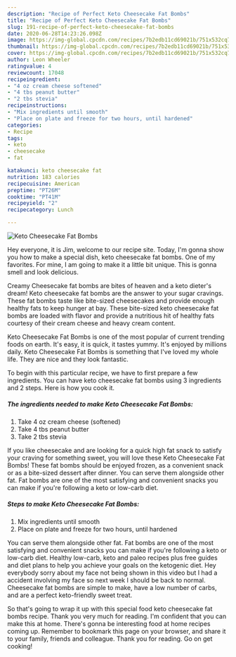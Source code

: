 ```yaml
---
description: "Recipe of Perfect Keto Cheesecake Fat Bombs"
title: "Recipe of Perfect Keto Cheesecake Fat Bombs"
slug: 191-recipe-of-perfect-keto-cheesecake-fat-bombs
date: 2020-06-28T14:23:26.098Z
image: https://img-global.cpcdn.com/recipes/7b2edb11cd69021b/751x532cq70/keto-cheesecake-fat-bombs-recipe-main-photo.jpg
thumbnail: https://img-global.cpcdn.com/recipes/7b2edb11cd69021b/751x532cq70/keto-cheesecake-fat-bombs-recipe-main-photo.jpg
cover: https://img-global.cpcdn.com/recipes/7b2edb11cd69021b/751x532cq70/keto-cheesecake-fat-bombs-recipe-main-photo.jpg
author: Leon Wheeler
ratingvalue: 4
reviewcount: 17048
recipeingredient:
- "4 oz cream cheese softened"
- "4 tbs peanut butter"
- "2 tbs stevia"
recipeinstructions:
- "Mix ingredients until smooth"
- "Place on plate and freeze for two hours, until hardened"
categories:
- Recipe
tags:
- keto
- cheesecake
- fat

katakunci: keto cheesecake fat 
nutrition: 183 calories
recipecuisine: American
preptime: "PT26M"
cooktime: "PT41M"
recipeyield: "2"
recipecategory: Lunch

---
```



![Keto Cheesecake Fat Bombs](https://img-global.cpcdn.com/recipes/7b2edb11cd69021b/751x532cq70/keto-cheesecake-fat-bombs-recipe-main-photo.jpg)

Hey everyone, it is Jim, welcome to our recipe site. Today, I'm gonna show you how to make a special dish, keto cheesecake fat bombs. One of my favorites. For mine, I am going to make it a little bit unique. This is gonna smell and look delicious.

Creamy Cheesecake fat bombs are bites of heaven and a keto dieter&#39;s dream! Keto cheesecake fat bombs are the answer to your sugar cravings. These fat bombs taste like bite-sized cheesecakes and provide enough healthy fats to keep hunger at bay. These bite-sized keto cheesecake fat bombs are loaded with flavor and provide a nutritious hit of healthy fats courtesy of their cream cheese and heavy cream content.

Keto Cheesecake Fat Bombs is one of the most popular of current trending foods on earth. It's easy, it is quick, it tastes yummy. It's enjoyed by millions daily. Keto Cheesecake Fat Bombs is something that I've loved my whole life. They are nice and they look fantastic.


To begin with this particular recipe, we have to first prepare a few ingredients. You can have keto cheesecake fat bombs using 3 ingredients and 2 steps. Here is how you cook it.

<!--inarticleads1-->

##### The ingredients needed to make Keto Cheesecake Fat Bombs:

1. Take 4 oz cream cheese (softened)
1. Take 4 tbs peanut butter
1. Take 2 tbs stevia


If you like cheesecake and are looking for a quick high fat snack to satisfy your craving for something sweet, you will love these Keto Cheesecake Fat Bombs! These fat bombs should be enjoyed frozen, as a convenient snack or as a bite-sized dessert after dinner. You can serve them alongside other fat. Fat bombs are one of the most satisfying and convenient snacks you can make if you&#39;re following a keto or low-carb diet. 

<!--inarticleads2-->

##### Steps to make Keto Cheesecake Fat Bombs:

1. Mix ingredients until smooth
1. Place on plate and freeze for two hours, until hardened


You can serve them alongside other fat. Fat bombs are one of the most satisfying and convenient snacks you can make if you&#39;re following a keto or low-carb diet. Healthy low-carb, keto and paleo recipes plus free guides and diet plans to help you achieve your goals on the ketogenic diet. Hey everybody sorry about my face not being shown in this video but I had a accident involving my face so next week I should be back to normal. Cheesecake fat bombs are simple to make, have a low number of carbs, and are a perfect keto-friendly sweet treat. 

So that's going to wrap it up with this special food keto cheesecake fat bombs recipe. Thank you very much for reading. I'm confident that you can make this at home. There's gonna be interesting food at home recipes coming up. Remember to bookmark this page on your browser, and share it to your family, friends and colleague. Thank you for reading. Go on get cooking!
